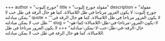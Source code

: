 +++
author = "جورج إليوت"
title = "مقولة جورج إليوت"
description = "مقولة جورج إليوت: لا يكون الغرور مرتاحا في ظل اللامبالاة، كما هو حال الرقة في ظل حب لا يمكن مبادلته."
quote = '''لا يكون الغرور مرتاحا في ظل اللامبالاة، كما هو حال الرقة في ظل حب لا يمكن مبادلته.''' 
slug = "لا-يكون-الغرور-مرتاحا-في-ظل-اللامبالاة-كما-هو-حال-الرقة-في-ظل-حب-لا-يمكن-مبادلته"
+++
لا يكون الغرور مرتاحا في ظل اللامبالاة، كما هو حال الرقة في ظل حب لا يمكن مبادلته.
